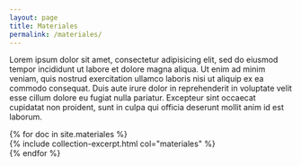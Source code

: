 ```yaml
---
layout: page
title: Materiales
permalink: /materiales/
---
```


Lorem ipsum dolor sit amet, consectetur adipisicing elit, sed do eiusmod tempor incididunt ut labore et dolore magna aliqua. Ut enim ad minim veniam, quis nostrud exercitation ullamco laboris nisi ut aliquip ex ea commodo consequat. Duis aute irure dolor in reprehenderit in voluptate velit esse cillum dolore eu fugiat nulla pariatur. Excepteur sint occaecat cupidatat non proident, sunt in culpa qui officia deserunt mollit anim id est laborum.

<div class="container">
<div class="row">
{% for doc in site.materiales %}
<div class="col-md-3">
{% include collection-excerpt.html col="materiales" %}
</div>
{% endfor %}
</div>
</div>
